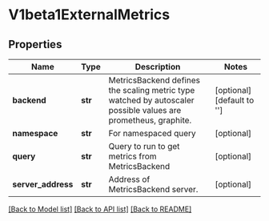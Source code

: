 # V1beta1ExternalMetrics

## Properties
Name | Type | Description | Notes
------------ | ------------- | ------------- | -------------
**backend** | **str** | MetricsBackend defines the scaling metric type watched by autoscaler possible values are prometheus, graphite. | [optional] [default to '']
**namespace** | **str** | For namespaced query | [optional] 
**query** | **str** | Query to run to get metrics from MetricsBackend | [optional] 
**server_address** | **str** | Address of MetricsBackend server. | [optional] 

[[Back to Model list]](../README.md#documentation-for-models) [[Back to API list]](../README.md#documentation-for-api-endpoints) [[Back to README]](../README.md)


